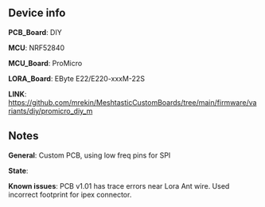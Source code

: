 ## Device info

**PCB_Board**: DIY

**MCU**: NRF52840

**MCU_Board**: ProMicro

**LORA_Board**: EByte E22/E220-xxxM-22S

**LINK**: https://github.com/mrekin/MeshtasticCustomBoards/tree/main/firmware/variants/diy/promicro_diy_m

## Notes

**General**: Custom PCB, using low freq pins for SPI

**State**:

**Known issues**: PCB v1.01 has trace errors near Lora Ant wire. Used incorrect footprint for ipex connector.
